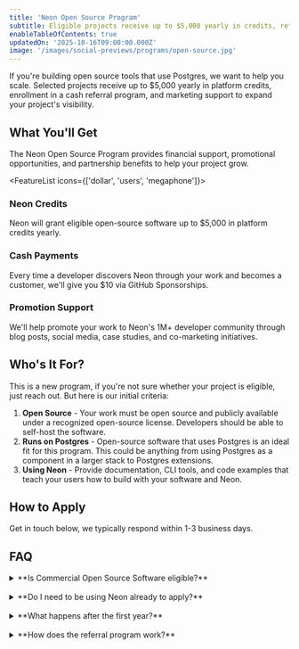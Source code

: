 ```yaml
---
title: 'Neon Open Source Program'
subtitle: Eligible projects receive up to $5,000 yearly in credits, referral payouts, and promotional support.
enableTableOfContents: true
updatedOn: '2025-10-16T09:00:00.000Z'
image: '/images/social-previews/programs/open-source.jpg'
---
```


<ProgramForm type="openSource" />

If you're building open source tools that use Postgres, we want to help you scale. Selected projects receive up to $5,000 yearly in platform credits, enrollment in a cash referral program, and marketing support to expand your project's visibility.

## What You'll Get

The Neon Open Source Program provides financial support, promotional opportunities, and partnership benefits to help your project grow.

<FeatureList icons={['dollar', 'users', 'megaphone']}>

### Neon Credits

Neon will grant eligible open-source software up to $5,000 in platform credits yearly. 

### Cash Payments

Every time a developer discovers Neon through your work and becomes a customer, we'll give you $10 via GitHub Sponsorships.

### Promotion Support

We'll help promote your work to Neon's 1M+ developer community through blog posts, social media, case studies, and co-marketing initiatives.

</FeatureList>

## Who's It For?

This is a new program, if you're not sure whether your project is eligible, just reach out. But here is our initial criteria:

1. **Open Source** - Your work must be open source and publicly available under a recognized open-source license. Developers should be able to self-host the software.
2. **Runs on Postgres** - Open-source software that uses Postgres is an ideal fit for this program. This could be anything from using Postgres as a component in a larger stack to Postgres extensions.
3. **Using Neon** - Provide documentation, CLI tools, and code examples that teach your users how to build with your software and Neon.

## How to Apply

Get in touch below, we typically respond within 1-3 business days.

<ProgramForm type="openSource" />

## FAQ

<details>
<summary>**Is Commercial Open Source Software eligible?**</summary>

Yes! As long as you give developers a way of running the software themselves

</details>
<br/>
<details>
<summary>**Do I need to be using Neon already to apply?**</summary>

No, you don't need to be using Neon yet. However, we prioritize projects that have already integrated Neon or have a clear plan to make Neon a default option for their users. If you're planning to integrate Neon, tell us about your plans in the application.

</details>
<br/>
<details>
<summary>**What happens after the first year?**</summary>

After the first year, we'll review your project's progress and impact. If your project continues to meet the program criteria and has been actively using the credits and promoting Neon, we can renew your benefits for another year. Our goal is to support projects throughout their growth journey.

</details>
<br/>
<details>
<summary>**How does the referral program work?**</summary>

Once accepted into the program, you'll receive a unique referral link. When users sign up for Neon through your link and spend $10 or more, you'll receive $10. There's no cap on referral earnings, and payouts are processed monthly through GitHub Sponsors.

</details>